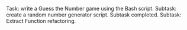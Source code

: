 Task: write a Guess the Number game using the Bash script.
Subtask: create a random number generator script.
Subtask completed.
Subtask: Extract Function refactoring.
